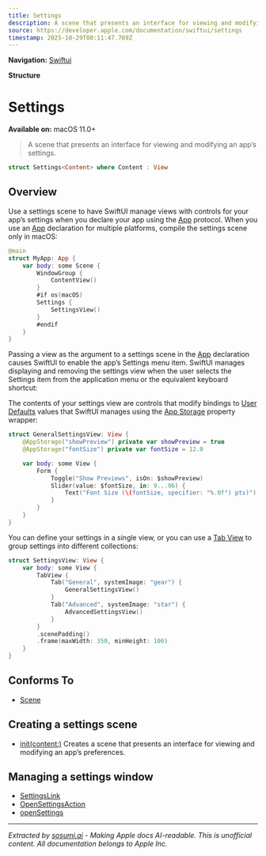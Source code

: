 ```yaml
---
title: Settings
description: A scene that presents an interface for viewing and modifying an app’s settings.
source: https://developer.apple.com/documentation/swiftui/settings
timestamp: 2025-10-29T00:11:47.769Z
---
```


**Navigation:** [Swiftui](/documentation/swiftui)

**Structure**

# Settings

**Available on:** macOS 11.0+

> A scene that presents an interface for viewing and modifying an app’s settings.

```swift
struct Settings<Content> where Content : View
```

## Overview

Use a settings scene to have SwiftUI manage views with controls for your app’s settings when you declare your app using the [App](/documentation/swiftui/app) protocol. When you use an [App](/documentation/swiftui/app) declaration for multiple platforms, compile the settings scene only in macOS:

```swift
@main
struct MyApp: App {
    var body: some Scene {
        WindowGroup {
            ContentView()
        }
        #if os(macOS)
        Settings {
            SettingsView()
        }
        #endif
    }
}
```

Passing a view as the argument to a settings scene in the [App](/documentation/swiftui/app) declaration causes SwiftUI to enable the app’s Settings menu item. SwiftUI manages displaying and removing the settings view when the user selects the Settings item from the application menu or the equivalent keyboard shortcut:



The contents of your settings view are controls that modify bindings to [User Defaults](/documentation/Foundation/UserDefaults) values that SwiftUI manages using the [App Storage](/documentation/swiftui/appstorage) property wrapper:

```swift
struct GeneralSettingsView: View {
    @AppStorage("showPreview") private var showPreview = true
    @AppStorage("fontSize") private var fontSize = 12.0

    var body: some View {
        Form {
            Toggle("Show Previews", isOn: $showPreview)
            Slider(value: $fontSize, in: 9...96) {
                Text("Font Size (\(fontSize, specifier: "%.0f") pts)")
            }
        }
    }
}
```

You can define your settings in a single view, or you can use a [Tab View](/documentation/swiftui/tabview) to group settings into different collections:

```swift
struct SettingsView: View {
    var body: some View {
        TabView {
            Tab("General", systemImage: "gear") {
                GeneralSettingsView()
            }
            Tab("Advanced", systemImage: "star") {
                AdvancedSettingsView()
            }
        }
        .scenePadding()
        .frame(maxWidth: 350, minHeight: 100)
    }
}
```



## Conforms To

- [Scene](/documentation/swiftui/scene)

## Creating a settings scene

- [init(content:)](/documentation/swiftui/settings/init(content:)) Creates a scene that presents an interface for viewing and modifying an app’s preferences.

## Managing a settings window

- [SettingsLink](/documentation/swiftui/settingslink)
- [OpenSettingsAction](/documentation/swiftui/opensettingsaction)
- [openSettings](/documentation/swiftui/environmentvalues/opensettings)

---

*Extracted by [sosumi.ai](https://sosumi.ai) - Making Apple docs AI-readable.*
*This is unofficial content. All documentation belongs to Apple Inc.*
